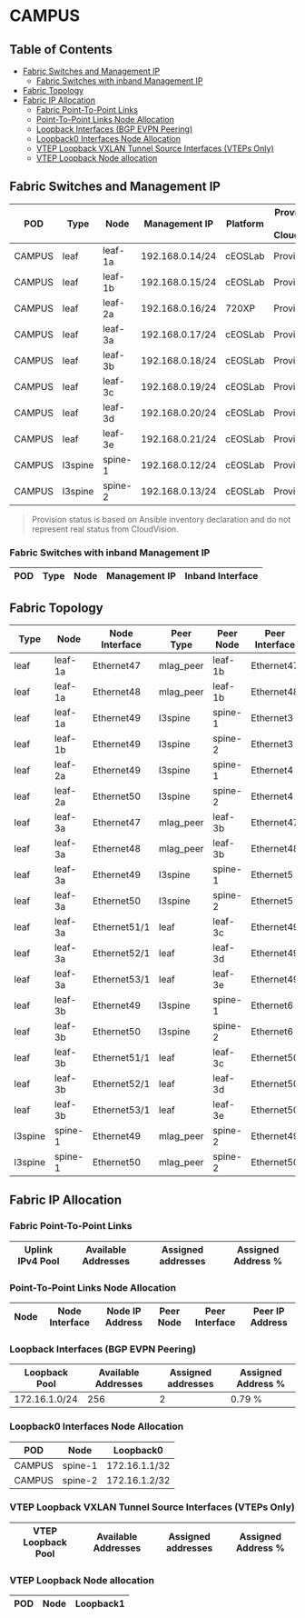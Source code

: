 # CAMPUS

## Table of Contents

- [Fabric Switches and Management IP](#fabric-switches-and-management-ip)
  - [Fabric Switches with inband Management IP](#fabric-switches-with-inband-management-ip)
- [Fabric Topology](#fabric-topology)
- [Fabric IP Allocation](#fabric-ip-allocation)
  - [Fabric Point-To-Point Links](#fabric-point-to-point-links)
  - [Point-To-Point Links Node Allocation](#point-to-point-links-node-allocation)
  - [Loopback Interfaces (BGP EVPN Peering)](#loopback-interfaces-bgp-evpn-peering)
  - [Loopback0 Interfaces Node Allocation](#loopback0-interfaces-node-allocation)
  - [VTEP Loopback VXLAN Tunnel Source Interfaces (VTEPs Only)](#vtep-loopback-vxlan-tunnel-source-interfaces-vteps-only)
  - [VTEP Loopback Node allocation](#vtep-loopback-node-allocation)

## Fabric Switches and Management IP

| POD | Type | Node | Management IP | Platform | Provisioned in CloudVision | Serial Number |
| --- | ---- | ---- | ------------- | -------- | -------------------------- | ------------- |
| CAMPUS | leaf | leaf-1a | 192.168.0.14/24 | cEOSLab | Provisioned | - |
| CAMPUS | leaf | leaf-1b | 192.168.0.15/24 | cEOSLab | Provisioned | - |
| CAMPUS | leaf | leaf-2a | 192.168.0.16/24 | 720XP | Provisioned | - |
| CAMPUS | leaf | leaf-3a | 192.168.0.17/24 | cEOSLab | Provisioned | - |
| CAMPUS | leaf | leaf-3b | 192.168.0.18/24 | cEOSLab | Provisioned | - |
| CAMPUS | leaf | leaf-3c | 192.168.0.19/24 | cEOSLab | Provisioned | - |
| CAMPUS | leaf | leaf-3d | 192.168.0.20/24 | cEOSLab | Provisioned | - |
| CAMPUS | leaf | leaf-3e | 192.168.0.21/24 | cEOSLab | Provisioned | - |
| CAMPUS | l3spine | spine-1 | 192.168.0.12/24 | cEOSLab | Provisioned | - |
| CAMPUS | l3spine | spine-2 | 192.168.0.13/24 | cEOSLab | Provisioned | - |

> Provision status is based on Ansible inventory declaration and do not represent real status from CloudVision.

### Fabric Switches with inband Management IP

| POD | Type | Node | Management IP | Inband Interface |
| --- | ---- | ---- | ------------- | ---------------- |

## Fabric Topology

| Type | Node | Node Interface | Peer Type | Peer Node | Peer Interface |
| ---- | ---- | -------------- | --------- | ----------| -------------- |
| leaf | leaf-1a | Ethernet47 | mlag_peer | leaf-1b | Ethernet47 |
| leaf | leaf-1a | Ethernet48 | mlag_peer | leaf-1b | Ethernet48 |
| leaf | leaf-1a | Ethernet49 | l3spine | spine-1 | Ethernet3 |
| leaf | leaf-1b | Ethernet49 | l3spine | spine-2 | Ethernet3 |
| leaf | leaf-2a | Ethernet49 | l3spine | spine-1 | Ethernet4 |
| leaf | leaf-2a | Ethernet50 | l3spine | spine-2 | Ethernet4 |
| leaf | leaf-3a | Ethernet47 | mlag_peer | leaf-3b | Ethernet47 |
| leaf | leaf-3a | Ethernet48 | mlag_peer | leaf-3b | Ethernet48 |
| leaf | leaf-3a | Ethernet49 | l3spine | spine-1 | Ethernet5 |
| leaf | leaf-3a | Ethernet50 | l3spine | spine-2 | Ethernet5 |
| leaf | leaf-3a | Ethernet51/1 | leaf | leaf-3c | Ethernet49 |
| leaf | leaf-3a | Ethernet52/1 | leaf | leaf-3d | Ethernet49 |
| leaf | leaf-3a | Ethernet53/1 | leaf | leaf-3e | Ethernet49 |
| leaf | leaf-3b | Ethernet49 | l3spine | spine-1 | Ethernet6 |
| leaf | leaf-3b | Ethernet50 | l3spine | spine-2 | Ethernet6 |
| leaf | leaf-3b | Ethernet51/1 | leaf | leaf-3c | Ethernet50 |
| leaf | leaf-3b | Ethernet52/1 | leaf | leaf-3d | Ethernet50 |
| leaf | leaf-3b | Ethernet53/1 | leaf | leaf-3e | Ethernet50 |
| l3spine | spine-1 | Ethernet49 | mlag_peer | spine-2 | Ethernet49 |
| l3spine | spine-1 | Ethernet50 | mlag_peer | spine-2 | Ethernet50 |

## Fabric IP Allocation

### Fabric Point-To-Point Links

| Uplink IPv4 Pool | Available Addresses | Assigned addresses | Assigned Address % |
| ---------------- | ------------------- | ------------------ | ------------------ |

### Point-To-Point Links Node Allocation

| Node | Node Interface | Node IP Address | Peer Node | Peer Interface | Peer IP Address |
| ---- | -------------- | --------------- | --------- | -------------- | --------------- |

### Loopback Interfaces (BGP EVPN Peering)

| Loopback Pool | Available Addresses | Assigned addresses | Assigned Address % |
| ------------- | ------------------- | ------------------ | ------------------ |
| 172.16.1.0/24 | 256 | 2 | 0.79 % |

### Loopback0 Interfaces Node Allocation

| POD | Node | Loopback0 |
| --- | ---- | --------- |
| CAMPUS | spine-1 | 172.16.1.1/32 |
| CAMPUS | spine-2 | 172.16.1.2/32 |

### VTEP Loopback VXLAN Tunnel Source Interfaces (VTEPs Only)

| VTEP Loopback Pool | Available Addresses | Assigned addresses | Assigned Address % |
| --------------------- | ------------------- | ------------------ | ------------------ |

### VTEP Loopback Node allocation

| POD | Node | Loopback1 |
| --- | ---- | --------- |
